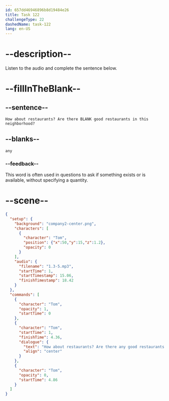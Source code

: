 ```yaml
---
id: 657dd46946896b8d19484e26
title: Task 122
challengeType: 22
dashedName: task-122
lang: en-US
---
```


<!-- (audio) Tom: How about restaurants? Are there any good restaurants in this neighborhood? -->

# --description--

Listen to the audio and complete the sentence below.

# --fillInTheBlank--

## --sentence--

`How about restaurants? Are there BLANK good restaurants in this neighborhood?`

## --blanks--

`any`

### --feedback--

This word is often used in questions to ask if something exists or is available, without specifying a quantity.

# --scene--

```json
{
  "setup": {
    "background": "company2-center.png",
    "characters": [
      {
        "character": "Tom",
        "position": {"x":50,"y":15,"z":1.2},
        "opacity": 0
      }
    ],
    "audio": {
      "filename": "1.3-5.mp3",
      "startTime": 1,
      "startTimestamp": 15.06,
      "finishTimestamp": 18.42
    }
  },
  "commands": [
    {
      "character": "Tom",
      "opacity": 1,
      "startTime": 0
    },
    {
      "character": "Tom",
      "startTime": 1,
      "finishTime": 4.36,
      "dialogue": {
        "text": "How about restaurants? Are there any good restaurants in this neighborhood?",
        "align": "center"
      }
    },
    {
      "character": "Tom",
      "opacity": 0,
      "startTime": 4.86
    }
  ]
}
```
